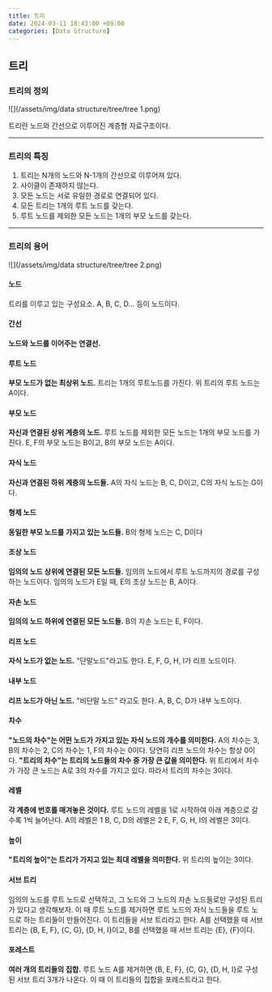 ```yaml
---
title: 트리
date: 2024-03-11 18:43:00 +09:00
categories: [Data Structure]
---
```


## **트리**

### **트리의 정의**
![](/assets/img/data structure/tree/tree 1.png)

트리란 노드와 간선으로 이루어진 계층형 자료구조이다. 

---

### **트리의 특징**
1. 트리는 N개의 노드와 N-1개의 간선으로 이루어져 있다.
2. 사이클이 존재하지 않는다.
3. 모든 노드는 서로 유일한 경로로 연결되어 있다. 
4. 모든 트리는 1개의 루트 노드를 갖는다.
5. 루트 노드를 제외한 모든 노드는 1개의 부모 노드를 갖는다.

---

### **트리의 용어**
![](/assets/img/data structure/tree/tree 2.png)

#### **노드**
트리를 이루고 있는 구성요소. A, B, C, D... 등이 노드이다.

#### **간선**
**노드와 노드를 이어주는 연결선.**

#### **루트 노드**
**부모 노드가 없는 최상위 노드.** 
트리는 1개의 루트노드를 가진다. 위 트리의 루트 노드는 A이다.

#### **부모 노드**
**자신과 연결된 상위 계층의 노드.** 
루트 노드를 제외한 모든 노드는 1개의 부모 노드를 가진다.
E, F의 부모 노드는 B이고, B의 부모 노드는 A이다.
 
#### **자식 노드**
**자신과 연결된 하위 계층의 노드들.**
A의 자식 노드는 B, C, D이고, C의 자식 노드는 G이다.

#### **형제 노드**
**동일한 부모 노드를 가지고 있는 노드들.**
B의 형제 노드는 C, D이다

#### **조상 노드**
**임의의 노드 상위에 연결된 모든 노드들.**
임의의 노드에서 루트 노드까지의 경로를 구성하는 노드이다.
임의의 노드가 E일 때, E의 조상 노드는 B, A이다.

#### **자손 노드**
**임의의 노드 하위에 연결된 모든 노드들.**
B의 자손 노드는 E, F이다.

#### **리프 노드**
**자식 노드가 없는 노드.** "단말노드"라고도 한다.
E, F, G, H, I가 리프 노드이다.

#### **내부 노드**
**리프 노드가 아닌 노드.** "비단말 노드" 라고도 한다.
A, B, C, D가 내부 노드이다.

#### **차수**
**"노드의 차수"는 어떤 노드가 가지고 있는 자식 노드의 개수를 의미한다.**
A의 차수는 3, B의 차수는 2, C의 차수는 1, F의 차수는 0이다. 당연히 리프 노드의 차수는 항상 0이다.
**"트리의 차수"는 트리의 노드들의 차수 중 가장 큰 값을 의미한다.**
위 트리에서 차수가 가장 큰 노드는 A로 3의 차수를 가지고 있다. 따라서 트리의 차수는 3이다.

#### **레벨**
**각 계층에 번호를 매겨놓은 것이다.** 루트 노드의 레벨을 1로 시작하여 아래 계층으로 갈수록 1씩 늘어난다.
A의 레벨은 1
B, C, D의 레벨은 2
E, F, G, H, I의 레벨은 3이다.

#### **높이**
**"트리의 높이"는 트리가 가지고 있는 최대 레벨을 의미한다.**
위 트리의 높이는 3이다.

#### **서브 트리**
임의의 노드를 루트 노드로 선택하고, 그 노드와 그 노드의 자손 노드들로만 구성된 트리가 있다고 생각해보자. 이 때 루트 노드를 제거하면 루트 노드의 자식 노드들을 루트 노드로 하는 트리들이 만들어진다. 이 트리들을 서브 트리라고 한다.
A를 선택했을 때 서브트리는 {B, E, F}, {C, G}, {D, H, I}이고, B를 선택했을 때 서브 트리는 {E}, {F}이다.

#### **포레스트**
**여러 개의 트리들의 집합.**
루트 노드 A를 제거하면 {B, E, F}, {C, G}, {D, H, I}로 구성된 서브 트리 3개가 나온다. 이 때 이 트리들의 집합을 포레스트라고 한다.